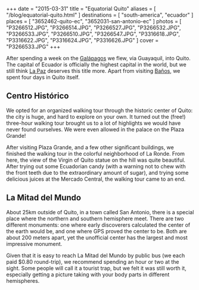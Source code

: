 +++
date    = "2015-03-31"
title   = "Equatorial Quito"
aliases = [ "/blog/equatorial-quito.html" ]
destinations = [ "south-america", "ecuador" ]
places  = [ "3652462-quito-ec", "3652031-san-antonio-ec" ]
photos  = [
  "P3266512.JPG", "P3266514.JPG", "P3266527.JPG", "P3266532.JPG", "P3266533.JPG",
  "P3266510.JPG", "P3266547.JPG", "P3316618.JPG", "P3316622.JPG", "P3316624.JPG",
  "P3316626.JPG"
]
cover = "P3266533.JPG"
+++

After spending a week on the [Galápagos](/wildlife-on-the-galapagos/) we flew, via Guayaquil, into Quito. The capital of Ecuador is officially the highest capital in the world, but we still think [La Paz](/la-paz-the-worlds-highest-capital-city/) deserves this title more. Apart from visiting [Baños](/swinging-banos/), we spent four days in Quito itself.
<!--more-->
## Centro Histórico
We opted for an organized walking tour through the historic center of Quito: the city is huge, and hard to explore on your own. It turned out the (free!) three-hour walking tour brought us to a lot of highlights we would have never found ourselves. We were even allowed in the palace on the Plaza Grande!

After visiting Plaza Grande, and a few other significant buildings, we finished the walking tour in the colorful neighborhood of La Ronde. From here, the view of the Virgin of Quito statue on the hill was quite beautiful. After trying out some Ecuadorian candy (with a warning not to chew with the front teeth due to the extraordinary amount of sugar), and trying some delicious juices at the Mercado Central, the walking tour came to an end.

## La Mitad del Mundo
About 25km outside of Quito, in a town called San Antonio, there is a special place where the northern and southern hemisphere meet. There are two different monuments: one where early discoverers calculated the center of the earth would be, and one where GPS proved the center to be. Both are about 200 meters apart, yet the unofficial center has the largest and most impressive monument.

Given that it is easy to reach La Mitad del Mundo by public bus (we each paid $0.80 round-trip), we recommend spending an hour or two at the sight. Some people will call it a tourist trap, but we felt it was still worth it, especially getting a picture taking with your body parts in different hemispheres.